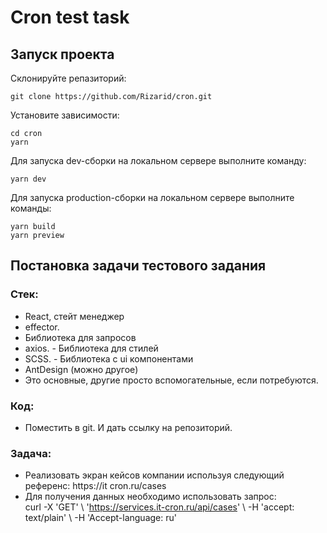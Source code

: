 # Cron test task

## Запуск проекта
Склонируйте репазиторий:
```
git clone https://github.com/Rizarid/cron.git
```
Установите зависимости:
```
cd cron
yarn
```
Для запуска dev-сборки на локальном сервере выполните команду:
```
yarn dev
```
Для запуска production-сборки на локальном сервере выполните команды:
```
yarn build
yarn preview
```

## Постановка задачи тестового задания

### Стек:
- React, стейт менеджер
- effector.
- Библиотека для запросов
- axios. - Библиотека для стилей
- SCSS. - Библиотека с ui компонентами
- AntDesign (можно другое)
- Это основные, другие просто вспомогательные, если потребуются.
  
### Код: 
- Поместить в git. И дать ссылку на репозиторий.

### Задача: 
- Реализовать экран кейсов компании используя следующий референс: https://it
cron.ru/cases
- Для получения данных необходимо использовать запрос:  
curl -X 'GET' \ 
'https://services.it-cron.ru/api/cases' \ -H 'accept: text/plain' \ -H 'Accept-language: ru' 
